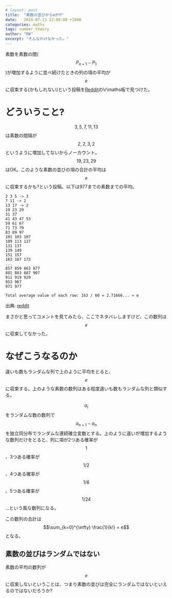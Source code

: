 ```yaml
---
# layout: post
title:  "素数の並びからeが⁉"
date:   2019-07-13 22:00:00 +1000
categories: maths
tags: number_theory
author: "RW"
excerpt: "そんなわけなかった。"
---
```

<script src='https://cdnjs.cloudflare.com/ajax/libs/mathjax/2.7.5/latest.js?config=TeX-MML-AM_CHTML' async></script>

素数を素数の間($$P_{n+1}- P_{1}$$)が増加するように並べ続けたときの列の項の平均が
$$e$$に収束する(かもしれない)という投稿を[Reddit](https://www.reddit.com/r/math/comments/cbd0a7/found_e_in_the_primes_maybe/)の\r\maths板で見つけた。

# どういうこと?

$$3,5,7,11,13$$は素数の間隔が$$2,2,3,2$$というように増加してないからノーカウント。$$19,23,29$$はOK。このような素数の並びの項の合計の平均は$$e$$に収束するかも?という投稿。以下は977までの素数までの平均。

```
2 3 5 -> 3
7 11 -> 2
13 17 -> 2 
19 23 29
31 37
41 43 47 53
59 61 67
71 73 79
83 89 97
101 103 107
109 113 127
131 137
139 149
151 157
163 167 173
...
857 859 863 877
881 883 887 907
911 919 929
953 967
971 977

Total average value of each row: 163 / 60 = 2.71666... ≈ e
```

出典: [reddit](https://www.reddit.com/r/math/comments/cbd0a7/found_e_in_the_primes_maybe/)

まさかと思ってコメントを見てみたら、ここでネタバレしますけど、この数列は$$e$$に収束してなかった。

# なぜこうなるのか

違いも数もランダムな列で上のように平均をとると、$$e$$に収束する。上のような素数の数列はある程度違いも数もランダムな列と類似する。

$$a_i$$をランダムな数の数列で$$a_{n+1} - a_{n}$$を独立同分布でランダムな連続確立変数とする。上のように違いが増加するような数列だけをとると、列に項が2つある確率が$$1$$、3つある確率が$$1/2$$、4つある確率が$$1/6$$、5つある確率が$$1/24$$...という風な数列になる。

この数列の合計は$$\sum_{k=0}^{\infty} \frac{1}{k!} = e$$となる。

## 素数の並びはランダムではない

素数の平均の数列が$$e$$に収束しないということは、つまり素数の並びは完全にランダムではないといえるのではないだろうか?